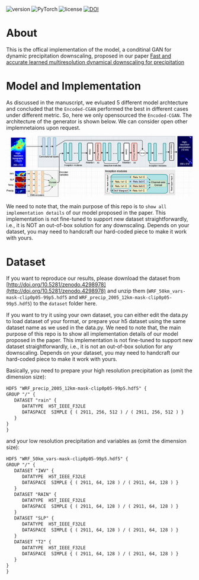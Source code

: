 ![version](https://img.shields.io/badge/Version-v1.0.0-blue.svg?style=plastic)
![PyTorch](https://img.shields.io/badge/PyTorch-v1.5.0-green.svg?style=plastic)
![license](https://img.shields.io/badge/license-CC_BY--NC-red.svg?style=plastic)
[![DOI](https://zenodo.org/badge/314389271.svg)](https://zenodo.org/badge/latestdoi/314389271)

# About
This is the offical implementation of the model, a conditinal GAN for dynamic precipitation downscaling, proposed in our paper [Fast and accurate learned multiresolution dynamical downscaling for precipitation](https://doi.org/10.5194/gmd-2020-412)

# Model and Implementation 
As discussed in the manuscript, we evluated 5 different model archtecture and concluded that the `Encoded-CGAN` performed the best in different cases under different metric. So, here we only opensourced the `Encoded-CGAN`. The architecture of the generator is shown below. We can consider open other implemnetaions upon request. 

![Generator Model Arch](repo-img/DSGAN-github-encoded.png)

We need to note that, the main purpose of this repo is to `show all implementation details` of our model proposed in the paper. 
This implementation is not fine-tuned to support new dataset straightforwardly, i.e., it is NOT an out-of-box solution for any downscaling.
Depends on your dataset, you may need to handcraft our hard-coded piece to make it work with yours.

# Dataset

If you want to reproduce our results, please download the dataset from [http://doi.org/10.5281/zenodo.4298978](http://doi.org/10.5281/zenodo.4298978) and unzip them (`WRF_50km_vars-mask-clip0p05-99p5.hdf5` and `WRF_precip_2005_12km-mask-clip0p05-99p5.hdf5`) to the `dataset` folder here.

If you want to try it using your own dataset, you can either edit the data.py to load dataset of your format, or prepare your h5 dataset using the same dataset name as we used in the data.py. 
We need to note that, the main purpose of this repo is to show all implementation details of our model proposed in the paper. 
This implementation is not fine-tuned to support new dataset straightforwardly, i.e., it is not an out-of-box solution for any downscaling.
Depends on your dataset, you may need to handcraft our hard-coded piece to make it work with yours.

Basically, you need to prepare your high resolution precipitation as (omit the dimension size):
```
HDF5 "WRF_precip_2005_12km-mask-clip0p05-99p5.hdf5" {
GROUP "/" {
   DATASET "rain" {
      DATATYPE  H5T_IEEE_F32LE
      DATASPACE  SIMPLE { ( 2911, 256, 512 ) / ( 2911, 256, 512 ) }
   }
}
}
```

and your low resolution precipitation and variables as (omit the dimension size):
```
HDF5 "WRF_50km_vars-mask-clip0p05-99p5.hdf5" {
GROUP "/" {
   DATASET "IWV" {
      DATATYPE  H5T_IEEE_F32LE
      DATASPACE  SIMPLE { ( 2911, 64, 128 ) / ( 2911, 64, 128 ) }
   }
   DATASET "RAIN" {
      DATATYPE  H5T_IEEE_F32LE
      DATASPACE  SIMPLE { ( 2911, 64, 128 ) / ( 2911, 64, 128 ) }
   }
   DATASET "SLP" {
      DATATYPE  H5T_IEEE_F32LE
      DATASPACE  SIMPLE { ( 2911, 64, 128 ) / ( 2911, 64, 128 ) }
   }
   DATASET "T2" {
      DATATYPE  H5T_IEEE_F32LE
      DATASPACE  SIMPLE { ( 2911, 64, 128 ) / ( 2911, 64, 128 ) }
   }
}
}
```

